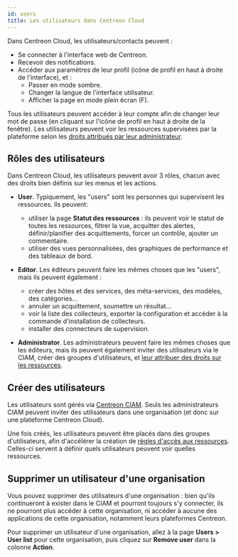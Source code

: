 ```yaml
---
id: users
title: Les utilisateurs dans Centreon Cloud
---
```


Dans Centreon Cloud, les utilisateurs/contacts peuvent :

* Se connecter à l'interface web de Centreon.
* Recevoir des notifications.
* Accéder aux paramètres de leur profil (icône de profil en haut à droite de l'interface), et :
  * Passer en mode sombre.
  * Changer la langue de l'interface utilisateur.
  * Afficher la page en mode plein écran (F).

Tous les utilisateurs peuvent accéder à leur compte afin de changer leur mot de passe (en cliquant sur l'icône de profil en haut à droite de la fenêtre). Les utilisateurs peuvent voir les ressources supervisées par la plateforme selon les [droits attribués par leur administrateur](../administration/resource_access.md).

## Rôles des utilisateurs

Dans Centreon Cloud, les utilisateurs peuvent avoir 3 rôles, chacun avec des droits bien définis sur les menus et les actions.

* **User**. Typiquement, les "users" sont les personnes qui supervisent les ressources. Ils peuvent:
  * utiliser la page **Statut des ressources** : ils peuvent voir le statut de toutes les ressources, filtrer la vue, acquitter des alertes, définir/planifier des acquittements, forcer un contrôle, ajouter un commentaire.
  * utiliser des vues personnalisées, des graphiques de performance et des tableaux de bord.

* **Editor**. Les éditeurs peuvent faire les mêmes choses que les "users", mais ils peuvent également :
  * créer des hôtes et des services, des méta-services, des modèles, des catégories...
  * annuler un acquittement, soumettre un résultat...
  * voir la liste des collecteurs, exporter la configuration et accéder à la commande d'installation de collecteurs.
  * installer des connecteurs de supervision.

* **Administrator**. Les administrateurs peuvent faire les mêmes choses que les éditeurs, mais ils peuvent également inviter des utilisateurs via le CIAM, créer des groupes d'utilisateurs, et [leur attribuer des droits sur les ressources](../administration/resource_access.md).

## Créer des utilisateurs

Les utilisateurs sont gérés via [Centreon CIAM](../ciam/ciam.md). Seuls les administrateurs CIAM peuvent inviter des utilisateurs dans une organisation (et donc sur une plateforme Centreon Cloud).

Une fois créés, les utilisateurs peuvent être placés dans des groupes d'utilisateurs, afin d'accélérer la création de [règles d'accès aux ressources](../administration/resource_access.md). Celles-ci servent à définir quels utilisateurs peuvent voir quelles ressources.

## Supprimer un utilisateur d'une organisation

Vous pouvez supprimer des utilisateurs d'une organisation : bien qu'ils continueront à exister dans le CIAM et pourront toujours s'y connecter, ils ne pourront plus accéder à cette organisation, ni accéder à aucune des applications de cette organisation, notamment leurs plateformes Centreon.

Pour supprimer un utilisateur d'une organisation, allez à la page **Users > User list** pour cette organisation, puis cliquez sur **Remove user** dans la colonne **Action**.
